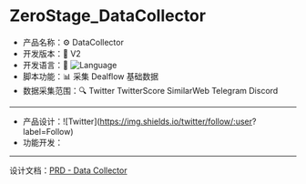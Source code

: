 # ZeroStage_DataCollector
- 产品名称：⚙ DataCollector
- 开发版本：📍 V2
- 开发语言：🔘 ![Language](https://img.shields.io/badge/language-python-brightgreen)
- 脚本功能：📊 采集 Dealflow 基础数据
- 数据采集范围：🔍 Twitter TwitterScore SimilarWeb Telegram Discord
---
- 产品设计：![Twitter](https://img.shields.io/twitter/follow/:user? label=Follow)
- 功能开发：
---
设计文档：[PRD - Data Collector](https://docs.google.com/document/d/1jgSWQTfaZ112U1yCC2lCpTPZiNtb7xjW1gg-l9qT4-M/edit?usp=sharing,"设计说明书")


